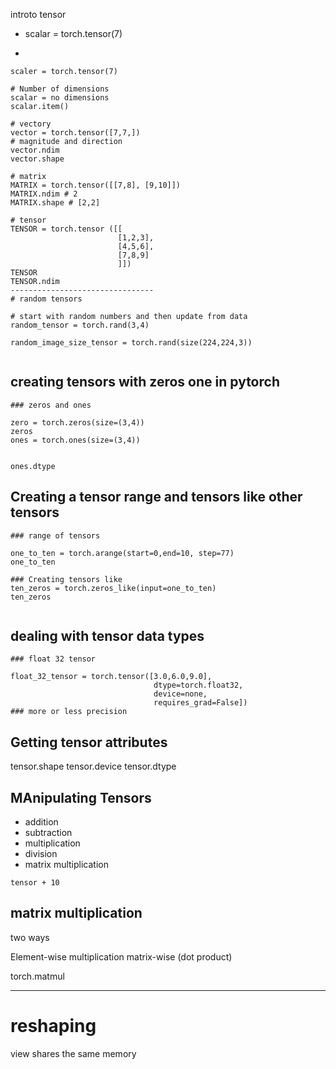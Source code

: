 introto tensor

- scalar = torch.tensor(7)
- ```

```
scaler = torch.tensor(7)

# Number of dimensions
scalar = no dimensions
scalar.item()

# vectory
vector = torch.tensor([7,7,])
# magnitude and direction
vector.ndim 
vector.shape

# matrix
MATRIX = torch.tensor([[7,8], [9,10]])
MATRIX.ndim # 2
MATRIX.shape # [2,2]

# tensor
TENSOR = torch.tensor ([[
						[1,2,3],
						[4,5,6],
						[7,8,9]
						]])
TENSOR
TENSOR.ndim
--------------------------------
# random tensors

# start with random numbers and then update from data
random_tensor = torch.rand(3,4)

random_image_size_tensor = torch.rand(size(224,224,3))


```

## creating tensors with zeros one in pytorch

```
### zeros and ones

zero = torch.zeros(size=(3,4))
zeros
ones = torch.ones(size=(3,4))


ones.dtype
```

## Creating a tensor range and tensors like other tensors

```
### range of tensors

one_to_ten = torch.arange(start=0,end=10, step=77)
one_to_ten

### Creating tensors like
ten_zeros = torch.zeros_like(input=one_to_ten)
ten_zeros


```

## dealing with tensor data types

```
### float 32 tensor

float_32_tensor = torch.tensor([3.0,6.0,9.0],
								dtype=torch.float32,
								device=none,
								requires_grad=False])
### more or less precision
```

## Getting tensor attributes

tensor.shape
tensor.device
tensor.dtype

## MAnipulating Tensors

- addition 
- subtraction
- multiplication
- division
- matrix multiplication

```
tensor + 10

```

## matrix multiplication

two ways

Element-wise multiplication
matrix-wise (dot product)

torch.matmul



------
# reshaping
view shares the same memory